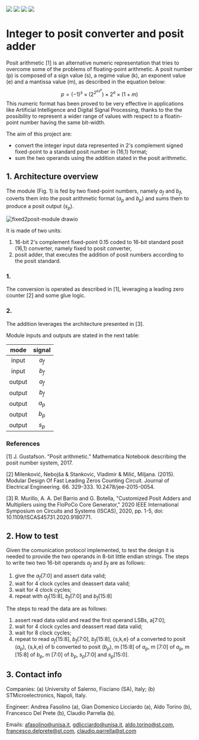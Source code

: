 ![](../../workflows/gds/badge.svg) ![](../../workflows/docs/badge.svg) ![](../../workflows/test/badge.svg) ![](../../workflows/fpga/badge.svg)

# Integer to posit converter and posit adder


Posit arithmetic [1] is an alternative numeric representation that tries to overcome some of the problems of floating-point arithmetic. A posit number (p) is composed of a sign value (s), a regime value (k), an exponent value (e) and a mantissa value (m), as described in the equation below:
$$p = (-1)^s \times (2^{2^{es^k}}) \times 2^e \times (1+m)$$
This numeric format has been proved to be very effective in applications like Artificial Intelligence and Digital Signal Processing, thanks to the the possibility to represent a wider range of values with respect to a floatin-point number having the same bit-width.

The aim of this project are:
  -  convert the integer input data represented in 2's complement signed fixed-point to a standard posit number in (16,1) format;
  -  sum the two operands using the addition stated in the posit arithmetic.


## 1. Architecture overview

The module (Fig. 1) is fed by two fixed-point numbers, namely $a_f$ and $b_f$, coverts them into the posit arithmetic format ($a_p$ and $b_p$) and sums them to produce a posit output ($s_p$).

![fixed2posit-module drawio](https://github.com/afasolino/tt06_posit/assets/151364130/2e2fa7f1-4080-490b-bbb9-8ac1b462cae2)

It is made of two units: 
1) 16-bit 2's complement fixed-point 0.15 coded to 16-bit standard posit (16,1) converter, namely fixed to posit converter,
2) posit adder, that executes the addition of posit numbers according to the posit standard.

### 1.
The conversion is operated as described in [1], leveraging a leading zero counter [2] and some glue logic.

### 2.
The addition leverages the architecture presented in [3].

Module inputs and outputs are stated in the next table:

| mode  | signal |
| :-------------: | :-------------: |
| input  | $a_f$  |
| input  | $b_f$  |
| output  | $a_f$  |
| output  | $b_f$  |
| output  | $a_p$  |
| output  | $b_p$  |
| output  | $s_p$  |

### References

[1] J. Gustafson. "Posit arithmetic." Mathematica Notebook describing the posit number system, 2017.

[2] Milenković, Nebojša & Stankovic, Vladimir & Milić, Miljana. (2015). Modular Design Of Fast Leading Zeros Counting Circuit. Journal of Electrical Engineering. 66. 329-333. 10.2478/jee-2015-0054. 

[3] R. Murillo, A. A. Del Barrio and G. Botella, "Customized Posit Adders and Multipliers using the FloPoCo Core Generator," 2020 IEEE International Symposium on Circuits and Systems (ISCAS), 2020, pp. 1-5, doi: 10.1109/ISCAS45731.2020.9180771.

## 2. How to test

Given the comunication protocol implemented, to test the design it is needed to provide the two operands in 8-bit little endian strings.
The steps to write two two 16-bit operands $a_f$ and $b_f$ are as follows:
  1)  give the $a_f$[7:0] and assert data valid;
  2)  wait for 4 clock cycles and deassert data valid;
  3)  wait for 4 clock cycles;
  4)  repeat with $a_f$[15:8], $b_f$[7:0] and $b_f$[15:8]

The steps to read the data are as follows:
  1) assert read data valid and read the first operand LSBs, a[7:0];
  2) wait for 4 clock cycles and deassert read data valid;
  3) wait for 8 clock cycles;
  4) repeat to read $a_f$[15:8], $b_f$[7:0], $b_f$[15:8], {s,k,e} of a converted to posit ($a_p$), {s,k,e} of b converted to posit ($b_p$), m [15:8] of $a_p$, m [7:0] of $a_p$, m [15:8] of $b_p$, m [7:0] of $b_p$, $s_p$[7:0] and $s_p$[15:0].

## 3. Contact info

Companies: (a) University of Salerno, Fisciano (SA), Italy; 
            (b) STMicroelectronics, Napoli, Italy.
            
Engineer: Andrea Fasolino (a), Gian Domenico Licciardo (a), Aldo Torino (b), Francesco Del Prete (b), Claudio Parrella (b).

Emails: afasolino@unisa.it, gdlicciardo@unisa.it, aldo.torino@st.com, francesco.delprete@st.com, claudio.parrella@st.com
